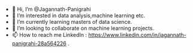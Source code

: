 - 👋 Hi, I’m @Jagannath-Panigrahi
- 👀 I’m interested in data analysis,machine learning etc.
- 🌱 I’m currently learning masters of data science.
- 💞️ I’m looking to collaborate on machine learning projects.
- 📫 How to reach me LinkedIn : https://www.linkedin.com/in/jagannath-panigrahi-28a564226 .

<!---
itsnotjagan/itsnotjagan is a ✨ special ✨ repository because its `README.md` (this file) appears on your GitHub profile.
You can click the Preview link to take a look at your changes.
--->
